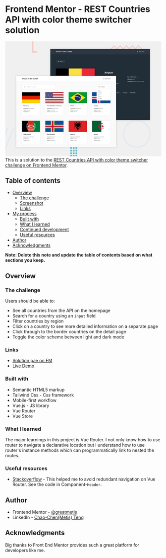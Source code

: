 # Frontend Mentor - REST Countries API with color theme switcher solution

![Design Overview](./design/desktop-preview.jpg)
This is a solution to the [REST Countries API with color theme switcher challenge on Frontend Mentor](https://www.frontendmentor.io/challenges/rest-countries-api-with-color-theme-switcher-5cacc469fec04111f7b848ca).

## Table of contents

- [Overview](#overview)
  - [The challenge](#the-challenge)
  - [Screenshot](#screenshot)
  - [Links](#links)
- [My process](#my-process)
  - [Built with](#built-with)
  - [What I learned](#what-i-learned)
  - [Continued development](#continued-development)
  - [Useful resources](#useful-resources)
- [Author](#author)
- [Acknowledgments](#acknowledgments)

**Note: Delete this note and update the table of contents based on what sections you keep.**

## Overview

### The challenge

Users should be able to:

- See all countries from the API on the homepage
- Search for a country using an `input` field
- Filter countries by region
- Click on a country to see more detailed information on a separate page
- Click through to the border countries on the detail page
- Toggle the color scheme between light and dark mode

### Links

- [Solution pae on FM](https://www.frontendmentor.io/challenges/rest-countries-api-with-color-theme-switcher-5cacc469fec04111f7b848ca/hub/rest-countries-api-with-color-theme-switcher-LKipNDlo_/solutions)
- [Live Demo](https://greatmetis.github.io/rest-countries-api-with-color-theme-switcher/)

### Built with

- Semantic HTML5 markup
- Tailwind Css - Css framework
- Mobile-first workflow
- Vue.js - JS library
- Vue Router
- Vue Store

### What I learned

The major learnings in this project is Vue Router. I not only know how to use router to navigate a declarative location but I understand how to use router's instance methods which can programmatically link to nested the routes.

### Useful resources

- [Stackoverflow](https://stackoverflow.com/questions/62462276/how-to-solve-avoided-redundant-navigation-to-current-location-error-in-vue) - This helped me to avoid redundant navigation on Vue Router. See the code in Component-`Header`.

## Author

- Frontend Mentor - [@greatmetis](https://www.frontendmentor.io/profile/@greatmetis)
- LinkedIn - [Chao-Chen(Metis) Teng](https://www.linkedin.com/in/chao-chen-metis-teng/)

## Acknowledgments

Big thanks to Front End Mentor provides such a great platform for developers like me.
